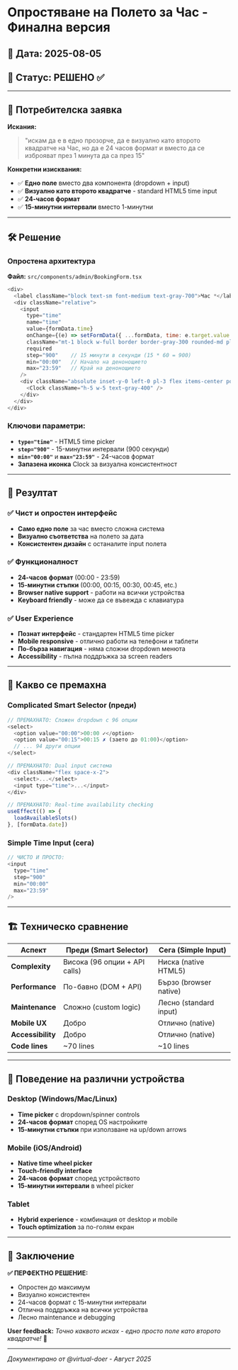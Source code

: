 # Опростяване на Полето за Час - Финална версия

## 📅 Дата: 2025-08-05
## 🎯 Статус: РЕШЕНО ✅

---

## 🚨 Потребителска заявка

**Искания:**
> "искам да е в едно прозорче, да е визуално като второто квадратче на Час, но да е 24 часов формат и вместо да се изброяват през 1 минута да са през 15"

**Конкретни изисквания:**
- ✅ **Едно поле** вместо два компонента (dropdown + input)
- ✅ **Визуално като второто квадратче** - standard HTML5 time input
- ✅ **24-часов формат** 
- ✅ **15-минутни интервали** вместо 1-минутни

---

## 🛠️ Решение

### Опростена архитектура
**Файл:** `src/components/admin/BookingForm.tsx`

```javascript
<div>
  <label className="block text-sm font-medium text-gray-700">Час *</label>
  <div className="relative">
    <input
      type="time"
      name="time"
      value={formData.time}
      onChange={(e) => setFormData({ ...formData, time: e.target.value })}
      className="mt-1 block w-full border border-gray-300 rounded-md pl-10 pr-3 py-2 focus:outline-none focus:ring-primary-500 focus:border-primary-500"
      required
      step="900"    // 15 минути в секунди (15 * 60 = 900)
      min="00:00"   // Начало на денонощието
      max="23:59"   // Край на денонощието
    />
    <div className="absolute inset-y-0 left-0 pl-3 flex items-center pointer-events-none">
      <Clock className="h-5 w-5 text-gray-400" />
    </div>
  </div>
</div>
```

### Ключови параметри:
- **`type="time"`** - HTML5 time picker
- **`step="900"`** - 15-минутни интервали (900 секунди)
- **`min="00:00"`** и **`max="23:59"`** - 24-часов формат
- **Запазена иконка** Clock за визуална консистентност

---

## 🎯 Резултат

### ✅ Чист и опростен интерфейс
- **Само едно поле** за час вместо сложна система
- **Визуално съответства** на полето за дата
- **Консистентен дизайн** с останалите input полета

### ✅ Функционалност
- **24-часов формат** (00:00 - 23:59)
- **15-минутни стъпки** (00:00, 00:15, 00:30, 00:45, etc.)
- **Browser native support** - работи на всички устройства
- **Keyboard friendly** - може да се въвежда с клавиатура

### ✅ User Experience
- **Познат интерфейс** - стандартен HTML5 time picker
- **Mobile responsive** - отлично работи на телефони и таблети
- **По-бърза навигация** - няма сложни dropdown менюта
- **Accessibility** - пълна поддръжка за screen readers

---

## 🔄 Какво се премахна

### Complicated Smart Selector (преди)
```javascript
// ПРЕМАХНАТО: Сложен dropdown с 96 опции
<select>
  <option value="00:00">00:00 ✓</option>
  <option value="00:15">00:15 ✗ (заето до 01:00)</option>
  // ... 94 други опции
</select>

// ПРЕМАХНАТО: Dual input система
<div className="flex space-x-2">
  <select>...</select>
  <input type="time">...</input>
</div>

// ПРЕМАХНАТО: Real-time availability checking
useEffect(() => {
  loadAvailableSlots()
}, [formData.date])
```

### Simple Time Input (сега)
```javascript
// ЧИСТО И ПРОСТО:
<input
  type="time"
  step="900"
  min="00:00"
  max="23:59"
/>
```

---

## 🏗️ Техническо сравнение

| Аспект | Преди (Smart Selector) | Сега (Simple Input) |
|--------|----------------------|-------------------|
| **Complexity** | Висока (96 опции + API calls) | Ниска (native HTML5) |
| **Performance** | По-бавно (DOM + API) | Бързо (browser native) |
| **Maintenance** | Сложно (custom logic) | Лесно (standard input) |
| **Mobile UX** | Добро | Отлично (native) |
| **Accessibility** | Добро | Отлично (native) |
| **Code lines** | ~70 lines | ~10 lines |

---

## 📱 Поведение на различни устройства

### Desktop (Windows/Mac/Linux)
- **Time picker** с dropdown/spinner controls
- **24-часов формат** според OS настройките
- **15-минутни стъпки** при използване на up/down arrows

### Mobile (iOS/Android)
- **Native time wheel picker** 
- **Touch-friendly interface**
- **24-часов формат** според устройството
- **15-минутни интервали** в wheel picker

### Tablet
- **Hybrid experience** - комбинация от desktop и mobile
- **Touch optimization** за по-голям екран

---

## 🎯 Заключение

**✅ ПЕРФЕКТНО РЕШЕНИЕ:**
- Опростен до максимум
- Визуално консистентен  
- 24-часов формат с 15-минутни интервали
- Отлична поддръжка на всички устройства
- Лесно maintenance и debugging

**User feedback:** *Точно каквото исках - едно просто поле като второто квадратче!* 🎉

---

*Документирано от @virtual-doer - Август 2025*